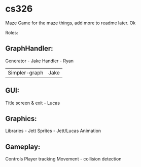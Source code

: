 cs326
=====

Maze Game for the maze things, add more to readme later.
Ok


Roles:
<h2>GraphHandler:</h2>
<table><tr>
    <td>Simpler-graph</td> <td>Jake</td></tr>
    Generator - Jake
    Handler - Ryan
</table>
<h2>GUI:</h2>
    Title screen & exit - Lucas

<h2>Graphics:</h2>
    Libraries - Jett
    Sprites - Jett/Lucas
    Animation

<h2>Gameplay:</h2>
    Controls
    Player tracking
    Movement - collision detection
